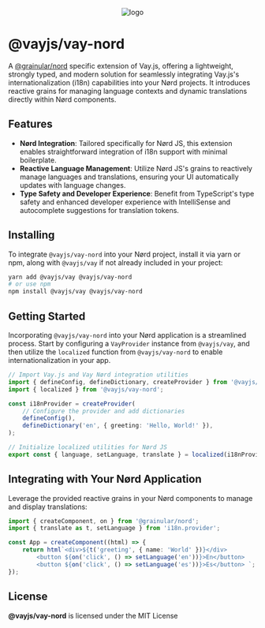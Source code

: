 <!-- @format -->

<p align="center">
    <img src="https://repository-images.githubusercontent.com/381157985/05895345-3bd0-4776-adf9-a74602953480" alt="logo"/>
</p>

# @vayjs/vay-nord

A [@grainular/nord](https://nordjs.dev) specific extension of Vay.js, offering a lightweight, strongly typed, and modern solution for seamlessly integrating Vay.js's internationalization (i18n) capabilities into your Nørd projects. It introduces reactive grains for managing language contexts and dynamic translations directly within Nørd components.

## Features

-   **Nørd Integration**: Tailored specifically for Nørd JS, this extension enables straightforward integration of i18n support with minimal boilerplate.
-   **Reactive Language Management**: Utilize Nørd JS's grains to reactively manage languages and translations, ensuring your UI automatically updates with language changes.
-   **Type Safety and Developer Experience**: Benefit from TypeScript's type safety and enhanced developer experience with IntelliSense and autocomplete suggestions for translation tokens.

## Installing

To integrate `@vayjs/vay-nord` into your Nørd project, install it via yarn or npm, along with `@vayjs/vay` if not already included in your project:

```sh
yarn add @vayjs/vay @vayjs/vay-nord
# or use npm
npm install @vayjs/vay @vayjs/vay-nord

```

## Getting Started

Incorporating `@vayjs/vay-nord` into your Nørd application is a streamlined process. Start by configuring a `VayProvider` instance from `@vayjs/vay`, and then utilize the `localized` function from `@vayjs/vay-nord` to enable internationalization in your app.

```ts
// Import Vay.js and Vay Nørd integration utilities
import { defineConfig, defineDictionary, createProvider } from '@vayjs/vay';
import { localized } from '@vayjs/vay-nord';

const i18nProvider = createProvider(
    // Configure the provider and add dictionaries
    defineConfig(),
    defineDictionary('en', { greeting: 'Hello, World!' }),
);

// Initialize localized utilities for Nørd JS
export const { language, setLanguage, translate } = localized(i18nProvider);
```

## Integrating with Your Nørd Application

Leverage the provided reactive grains in your Nørd components to manage and display translations:

```ts
import { createComponent, on } from '@grainular/nord';
import { translate as t, setLanguage } from 'i18n.provider';

const App = createComponent((html) => {
    return html`<div>${t('greeting', { name: 'World' })}</div>
        <button ${on('click', () => setLanguage('en'))}>En</button>
        <button ${on('click', () => setLanguage('es'))}>Es</button> `;
});
```

## License

**@vayjs/vay-nord** is licensed under the MIT License
